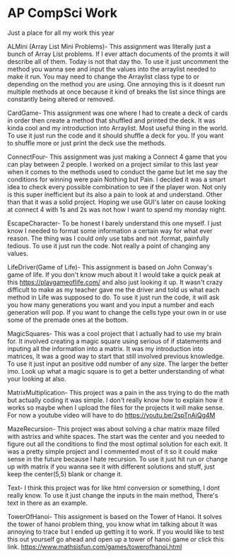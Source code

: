 # AP CompSci Work
 Just a place for all my work this year

 ALMini (Array List Mini Problems)-
    This assignment was literally just a bunch of Array List problems. If I ever attach documents 
    of the promts it will describe all of them. Today is not that day tho.
    To use it just uncomment the method you wanna see and input the values into the arraylist needed to make it run.
    You may need to change the Arraylist class type to <Integer> or <String> depending on the method you are using.
    One annoying this is it doesnt run multiple methods at once because it kind of breaks the list since things are constantly being altered or removed.

CardGame-
    This assignment was one where I had to create a deck of cards in order then create a method that shuffled and printed the deck.
    It was kinda cool and my introduction into Arraylist. Most useful thing in the world.
    To use it just run the code and it should shuffle a deck for you.
    If you want to shuffle more or just print the deck use the methods.

ConnectFour-
    This assignment was just making a Connect 4 game that you can play between 2 people.
    I worked on a project similar to this last year when it comes to the methods used to conduct the game but let me say the conditions for winning were pain
    Nothing but Pain. I decided it was a smart idea to check every possible combination to see if the player won. Not only is this super inefficient
    but its also a pain to look at and understand. Other than that it was a solid project. Hoping we use GUI's later on cause looking at connect 4 with
    1s and 2s was not how I want to spend my monday night.

EscapeCharacter-
    To be honest I barely understand this one myself.
    I just know I needed to format some information a certain way for what ever reason.
    The thing was I could only use tabs and not .format, painfully tedious.
    To use it just run the code. Not really a point of changing any values. 

LifeDriver(Game of Life)-
    This assignment is based on John Conway's game of life.
    If you don't know much about it I would take a quick peak at this https://playgameoflife.com/ and also just looking it up.
    It wasn't crazy difficult to make as my teacher gave me the driver and told us what each method in Life was supposed to do.
    To use it just run the code, it will ask you how many generations you want and you input a number and each generation will pop.
    If you want to change the cells type your own in or use some of the premade ones at the bottom.

MagicSquares-
    This was a cool project that I actually had to use my brain for.
    It involved creating a magic square using serious of if statements and inputing all the information into a matrix.
    It was my introduction into matrices, It was a good way to start that still involved previous knowledge.
    To use it just input an positive odd number of any size. The larger the better imo.
    Look up what a magic square is to get a better understanding of what your looking at also.

MatrixMultiplication-
    This project was a pain in the ass trying to do the math but actually coding it was simple.
    I don't really know how to explain how it works so maybe when I upload the files for the projects it will make sense.
    For now a youtube video will have to do https://youtu.be/2spTnAiQg4M 

MazeRecursion-
    This project was about solving a char matrix maze filled with astrixs and white spaces.
    The start was the center and you needed to figure out all the conditions to find the most optimal solution for each exit.
    It was a pretty simple project and I commented most of it so it could make sense in the future because I hate recursion.
    To use it just hit run or change up with matrix if you wanna see it with different solutions and stuff, just keep the center(5,5) blank or change it.

Text-
    I think this project was for like html conversion or something, I dont really know.
    To use it just change the inputs in the main method, There's text in there as an example.

TowerOfHanoi-
    This assignment is based on the Tower of Hanoi.
    It solves the tower of hanoi problem thing, you know what im talking about
    It was annoying to trace but I ended up getting it to work.
    If you would like to test this out yourself go ahead and open up a tower of hanoi game or click this link. https://www.mathsisfun.com/games/towerofhanoi.html